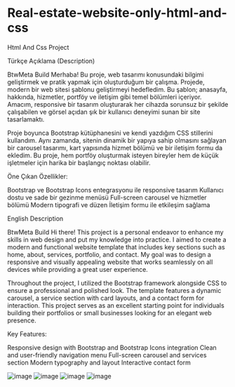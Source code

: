 # Real-estate-website-only-html-and-css
Html And Css Project

Türkçe Açıklama (Description)

BtwMeta Build
Merhaba! Bu proje, web tasarımı konusundaki bilgimi geliştirmek ve pratik yapmak için oluşturduğum bir çalışma. Projede, modern bir web sitesi şablonu geliştirmeyi hedefledim. Bu şablon; anasayfa, hakkında, hizmetler, portföy ve iletişim gibi temel bölümleri içeriyor. Amacım, responsive bir tasarım oluşturarak her cihazda sorunsuz bir şekilde çalışabilen ve görsel açıdan şık bir kullanıcı deneyimi sunan bir site tasarlamaktı.

Proje boyunca Bootstrap kütüphanesini ve kendi yazdığım CSS stillerini kullandım. Aynı zamanda, sitenin dinamik bir yapıya sahip olmasını sağlayan bir carousel tasarımı, kart yapısında hizmet bölümü ve bir iletişim formu da ekledim. Bu proje, hem portföy oluşturmak isteyen bireyler hem de küçük işletmeler için harika bir başlangıç noktası olabilir.

Öne Çıkan Özellikler:

Bootstrap ve Bootstrap Icons entegrasyonu ile responsive tasarım
Kullanıcı dostu ve sade bir gezinme menüsü
Full-screen carousel ve hizmetler bölümü
Modern tipografi ve düzen
İletişim formu ile etkileşim sağlama

English Description

BtwMeta Build
Hi there! This project is a personal endeavor to enhance my skills in web design and put my knowledge into practice. I aimed to create a modern and functional website template that includes key sections such as home, about, services, portfolio, and contact. My goal was to design a responsive and visually appealing website that works seamlessly on all devices while providing a great user experience.

Throughout the project, I utilized the Bootstrap framework alongside CSS to ensure a professional and polished look. The template features a dynamic carousel, a service section with card layouts, and a contact form for interaction. This project serves as an excellent starting point for individuals building their portfolios or small businesses looking for an elegant web presence.

Key Features:

Responsive design with Bootstrap and Bootstrap Icons integration
Clean and user-friendly navigation menu
Full-screen carousel and services section
Modern typography and layout
Interactive contact form

![image](https://github.com/user-attachments/assets/00303f69-cbc6-4a23-bc86-a178bb744b32)
![image](https://github.com/user-attachments/assets/10f139eb-c72d-4780-a8a0-5e2d923b700b)
![image](https://github.com/user-attachments/assets/33c70943-85a5-462d-8e9c-41b2639f5700)
![image](https://github.com/user-attachments/assets/ee0750d5-bf7c-433c-a7d4-14cb0bce07c5)





